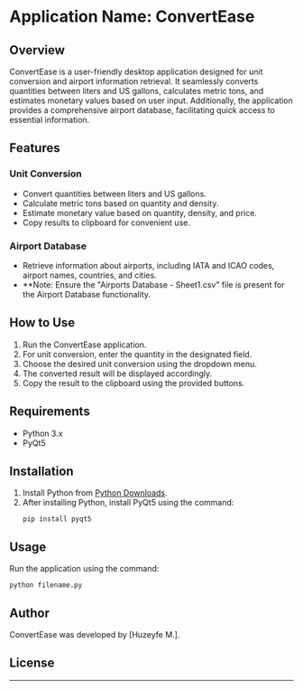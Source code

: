 # Application Name: ConvertEase

## Overview
ConvertEase is a user-friendly desktop application designed for unit conversion and airport information retrieval. It seamlessly converts quantities between liters and US gallons, calculates metric tons, and estimates monetary values based on user input. Additionally, the application provides a comprehensive airport database, facilitating quick access to essential information.

## Features
### Unit Conversion
- Convert quantities between liters and US gallons.
- Calculate metric tons based on quantity and density.
- Estimate monetary value based on quantity, density, and price.
- Copy results to clipboard for convenient use.

### Airport Database
- Retrieve information about airports, including IATA and ICAO codes, airport names, countries, and cities.
- **Note: Ensure the "Airports Database - Sheet1.csv" file is present for the Airport Database functionality.

## How to Use
1. Run the ConvertEase application.
2. For unit conversion, enter the quantity in the designated field.
3. Choose the desired unit conversion using the dropdown menu.
4. The converted result will be displayed accordingly.
5. Copy the result to the clipboard using the provided buttons.

## Requirements
- Python 3.x
- PyQt5

## Installation
1. Install Python from [Python Downloads](https://www.python.org/downloads/).
2. After installing Python, install PyQt5 using the command:
   ```
   pip install pyqt5
   ```

## Usage
Run the application using the command:
```
python filename.py
```

## Author
ConvertEase was developed by [Huzeyfe M.].

## License

---
